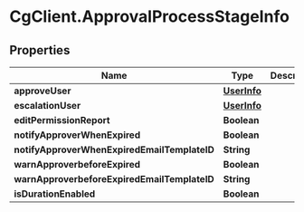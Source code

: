 # CgClient.ApprovalProcessStageInfo

## Properties

Name | Type | Description | Notes
------------ | ------------- | ------------- | -------------
**approveUser** | [**UserInfo**](UserInfo.md) |  | [optional] 
**escalationUser** | [**UserInfo**](UserInfo.md) |  | [optional] 
**editPermissionReport** | **Boolean** |  | [optional] 
**notifyApproverWhenExpired** | **Boolean** |  | [optional] 
**notifyApproverWhenExpiredEmailTemplateID** | **String** |  | [optional] 
**warnApproverbeforeExpired** | **Boolean** |  | [optional] 
**warnApproverbeforeExpiredEmailTemplateID** | **String** |  | [optional] 
**isDurationEnabled** | **Boolean** |  | [optional] 


